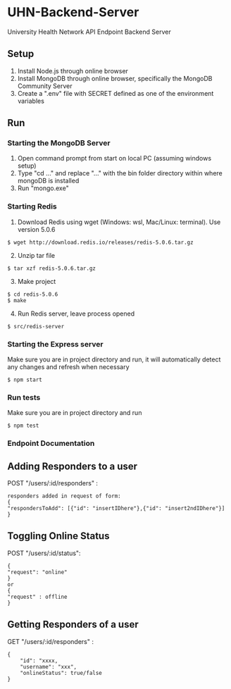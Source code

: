 # UHN-Backend-Server
University Health Network API Endpoint Backend Server

## Setup

1. Install Node.js through online browser
2. Install MongoDB through online browser, specifically the MongoDB Community Server
3. Create a ".env" file with SECRET defined as one of the environment variables

## Run

### Starting the MongoDB Server
1. Open command prompt from start on local PC (assuming windows setup)
2. Type "cd ..." and replace "..." with the bin folder directory within where mongoDB is installed
3. Run "mongo.exe"

### Starting Redis
1. Download Redis using wget (Windows: wsl, Mac/Linux: terminal). Use version 5.0.6
```(bash)
$ wget http://download.redis.io/releases/redis-5.0.6.tar.gz
```
2. Unzip tar file
```(bash)
$ tar xzf redis-5.0.6.tar.gz
```
3. Make project
```(bash)
$ cd redis-5.0.6
$ make
```
4. Run Redis server, leave process opened
```(bash)
$ src/redis-server
```

### Starting the Express server
Make sure you are in project directory and run, it will automatically detect any changes and refresh when necessary
```(bash)
$ npm start
```

### Run tests
Make sure you are in project directory and run
```(bash)
$ npm test
```

### Endpoint Documentation

## Adding Responders to a user
POST "/users/:id/responders" :
```
responders added in request of form:
{
"respondersToAdd": [{"id": "insertIDhere"},{"id": "insert2ndIDhere"}]
}
```


## Toggling Online Status
POST "/users/:id/status":

```
{
"request": "online"
}
or
{
"request" : offline
}
```

## Getting Responders of a user
GET "/users/:id/responders" :
```
{
    "id": "xxxx,
    "username": "xxx",
    "onlineStatus": true/false
}
```
